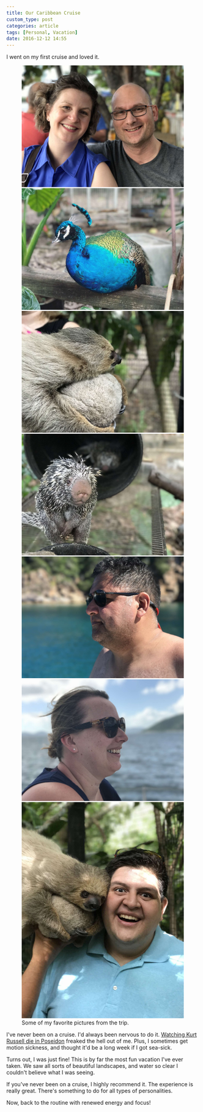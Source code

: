 ```yaml
---
title: Our Caribbean Cruise
custom_type: post
categories: article
tags: [Personal, Vacation]
date: 2016-12-12 14:55
---
```

I went on my first cruise and loved it.

<figure class="photo-grid">
  <img class="grid-thirds" src="/uploads/2016/12/james-and-kristin.jpg" alt="James and Kristin">
  <img class="grid-thirds" src="/uploads/2016/12/peacock.jpg" alt="Peacock">
  <img class="grid-thirds" src="/uploads/2016/12/sloth.jpg" alt="Sloth">
  <img class="grid-half" src="/uploads/2016/12/porcupine.jpg" alt="Porcupine">
  <img class="grid-half" src="/uploads/2016/12/erick-on-boat.jpg" alt="Dad on the boat">
  <img class="grid-two-thirds" src="/uploads/2016/12/kelly-on-boat.jpg" alt="Kelly on the boat">
  <img class="grid-thirds" src="/uploads/2016/12/tim-and-sloth.jpg" alt="Tim and the sloth">
  <figcaption>Some of my favorite pictures from the trip.</figcaption>
</figure>

I've never been on a cruise. I'd always been nervous to do it. [Watching Kurt Russell die in Poseidon](https://youtu.be/5Cv89LY4QkU) freaked the hell out of me. Plus, I sometimes get motion sickness, and thought it'd be a long week if I got sea-sick.

Turns out, I was just fine! This is by far the most fun vacation I've ever taken. We saw all sorts of beautiful landscapes, and water so clear I couldn't believe what I was seeing.

If you've never been on a cruise, I highly recommend it. The experience is really great. There's something to do for all types of personalities.

Now, back to the routine with renewed energy and focus!
